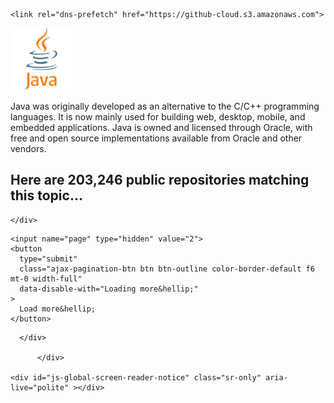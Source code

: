 <!DOCTYPE html>
<html lang="en" data-color-mode="auto" data-light-theme="light" data-dark-theme="dark" data-a11y-animated-images="system">
  <body>
    <meta charset="utf-8">

    <link rel="dns-prefetch" href="https://github-cloud.s3.amazonaws.com">

  <head>
	<article>
	
	

  <div class="topic p-responsive container-lg">
    <div class="d-md-flex gutter-md">
      <div class="col-md-8 col-lg-9" data-hpc>
          <div class="border rounded color-shadow-small color-bg-default p-4 mb-5">
    <div class="float-sm-right ml-sm-4 mb-4 text-center">
      <img src="https://raw.githubusercontent.com/github/explore/5b3600551e122a3277c2c5368af2ad5725ffa9a1/topics/java/java.png" width="100" height="100" alt="java logo">
    </div>

  <div class="markdown-body f5 mb-2">
    <p>Java was originally developed as an alternative to the C/C++ programming languages. It is now mainly used for building web, desktop, mobile, and embedded applications. Java is owned and licensed through Oracle, with free and open source implementations available from Oracle and other vendors.</p>
  </div>
</div>

          
  <h2 class="h3 color-fg-muted">
    Here are
    203,246 public repositories
    matching this topic...
  </h2>
  
    </div>
</article>



  <!-- '"` --><!-- </textarea></xmp> --></option></form><form class="ajax-pagination-form js-ajax-pagination" data-turbo="false" action="https://github.com/topics/java" accept-charset="UTF-8" method="get">
    <input name="page" type="hidden" value="2">
    <button
      type="submit"
      class="ajax-pagination-btn btn btn-outline color-border-default f6 mt-0 width-full"
      data-disable-with="Loading more&hellip;"
    >
      Load more&hellip;
    </button>
</form>

      </div>
	  
	      </div>

    <div id="js-global-screen-reader-notice" class="sr-only" aria-live="polite" ></div>
  </body>
</html>

	
	
